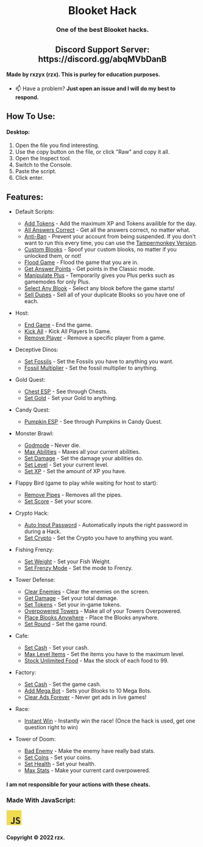 <h1 align="center">Blooket Hack</h1>
<h3 align="center">One of the best Blooket hacks.</h3>
<h2 align="center">Discord Support Server: https://discord.gg/abqMVbDanB</h2>

#### Made by rxzyx (rzx). This is purley for education purposes.
- 📫 Have a problem? **Just open an issue and I will do my best to respond.**

## How To Use:
#### Desktop: 
1. Open the file you find interesting.
2. Use the copy button on the file, or click "Raw" and copy it all.
3. Open the Inspect tool.
4. Switch to the Console.
5. Paste the script.
6. Click enter.

## Features:
- Default Scripts:
    - <a href="https://github.com/rxzyx/Blooket-Hacks/blob/main/Default%20Scripts/Add%20Tokens.js">Add Tokens</a> - Add the maximum XP and Tokens availible for the day.
    - <a href="https://github.com/rxzyx/Blooket-Hacks/blob/main/Default%20Scripts/All%20Answers%20Correct.js">All Answers Correct</a> - Get all the answers correct, no matter what.
    - <a href="https://github.com/rxzyx/Blooket-Hacks/blob/main/Default%20Scripts/Anti-Ban.js">Anti-Ban</a> - Prevent your account from being suspended. If you don't want to run this every time, you can use the <a href="https://github.com/rxzyx/Blooket-Hacks/blob/main/Default%20Scripts/Tampermonkey/Anti-Ban.js">Tampermonkey Version</a>.
    - <a href="https://github.com/rxzyx/Blooket-Hacks/blob/main/Default%20Scripts/Custom%20Blooks.js">Custom Blooks</a> - Spoof your custom blooks, no matter if you unlocked them, or not!
    - <a href="https://github.com/rxzyx/Blooket-Hacks/blob/main/Default%20Scripts/Flood%20Game.js">Flood Game</a> - Flood the game that you are in.
    - <a href="https://github.com/rxzyx/Blooket-Hacks/blob/main/Default%20Scripts/Get%20Answer%20Points.js">Get Answer Points</a> - Get points in the Classic mode.
    - <a href="https://github.com/rxzyx/Blooket-Hacks/blob/main/Default%20Scripts/Manipulate%20Plus.js">Manipulate Plus</a> - Temporarily gives you Plus perks such as gamemodes for only Plus.
    - <a href="https://github.com/rxzyx/Blooket-Hacks/blob/main/Default%20Scripts/Select%20Any%20Blook.js">Select Any Blook</a> - Select any blook before the game starts!
    - <a href="https://github.com/rxzyx/Blooket-Hacks/blob/main/Default%20Scripts/Sell%20Dupes.js">Sell Dupes</a> - Sell all of your duplicate Blooks so you have one of each.
    

- Host:
    - <a href="https://github.com/rxzyx/Blooket-Hacks/blob/main/Default%20Scripts/Host/End%20Game.js">End Game</a> - End the game.
    - <a href="https://github.com/rxzyx/Blooket-Hacks/blob/main/Default%20Scripts/Host/Kick%20All.js">Kick All</a> - Kick All Players In Game.
    - <a href="https://github.com/rxzyx/Blooket-Hacks/blob/main/Default%20Scripts/Host/Remove%20Player.js">Remove Player</a> - Remove a specific player from a game.


- Deceptive Dinos:
    - <a href="https://github.com/rxzyx/Blooket-Hacks/blob/main/Deceptive%20Dinos/Set%20Fossils.js">Set Fossils</a> - Set the Fossils you have to anything you want.
    - <a href="https://github.com/rxzyx/Blooket-Hacks/blob/main/Deceptive%20Dinos/Fossil%20Multiplier.js">Fossil Multiplier</a> - Set the fossil multiplier to anything.
    
    
- Gold Quest:
    - <a href="https://github.com/rxzyx/Blooket-Hacks/blob/main/Gold%20Quest/Chest%20ESP.js">Chest ESP</a> - See through Chests.
    - <a href="https://github.com/rxzyx/Blooket-Hacks/blob/main/Gold%20Quest/Set%20Gold.js">Set Gold</a> - Set your Gold to anything.
    
    
- Candy Quest:
    - <a href="https://github.com/rxzyx/Blooket-Hacks/blob/main/Candy%20Quest/Pumpkin%20ESP.js">Pumpkin ESP</a> - See through Pumpkins in Candy Quest.
    
    
- Monster Brawl:
    - <a href="https://github.com/rxzyx/Blooket-Hacks/blob/main/Monster%20Brawl/Godmode.js">Godmode</a> - Never die.
    - <a href="https://github.com/rxzyx/Blooket-Hacks/blob/main/Monster%20Brawl/Max%Abilities.js">Max Abilities</a> - Maxes all your current abilities.
    - <a href="https://github.com/rxzyx/Blooket-Hacks/blob/main/Monster%20Brawl/Set%20Damage.js">Set Damage</a> - Set the damage your abilities do.
    - <a href="https://github.com/rxzyx/Blooket-Hacks/blob/main/Monster%20Brawl/Set%20Level.js">Set Level</a> - Set your current level.
    - <a href="https://github.com/rxzyx/Blooket-Hacks/blob/main/Monster%20Brawl/Set%20XP.js">Set XP</a> - Set the amount of XP you have.
    
    
- Flappy Bird (game to play while waiting for host to start):
    - <a href="https://github.com/rxzyx/Blooket-Hacks/blob/main/Flappy%20Bird/Remove%20Pipes.js">Remove Pipes</a> - Removes all the pipes.
    - <a href="https://github.com/rxzyx/Blooket-Hacks/blob/main/Flappy%20Bird/Set%20Score.js">Set Score</a> - Set your score.
    
    
- Crypto Hack:
    - <a href="https://github.com/rxzyx/Blooket-Hacks/blob/main/Crypto%20Hack/Auto%20Input%20Password.js">Auto Input Password</a> - Automatically inputs the right password in during a Hack.
    - <a href="https://github.com/rxzyx/Blooket-Hacks/blob/main/Crypto%20Hack/Set%20Crypto.js">Set Crypto</a> - Set the Crypto you have to anything you want.
    
    
- Fishing Frenzy:
    - <a href="https://github.com/rxzyx/Blooket-Hacks/blob/main/Fishing%20Frenzy/Set%20Weight.js">Set Weight</a> - Set your Fish Weight.
    - <a href="https://github.com/rxzyx/Blooket-Hacks/blob/main/Fishing%20Frenzy/Set%20Frenzy%20Mode.js">Set Frenzy Mode</a> - Set the mode to Frenzy.
    
    
- Tower Defense:
    - <a href="https://github.com/rxzyx/Blooket-Hacks/blob/main/Tower%20Defense/Clear%20Enemies.js">Clear Enemies</a> - Clear the enemies on the screen.
    - <a href="https://github.com/rxzyx/Blooket-Hacks/blob/main/Tower%20Defense/Get%20Damage.js">Get Damage</a> - Set your total damage.
    - <a href="https://github.com/rxzyx/Blooket-Hacks/blob/main/Tower%20Defense/Set%20Tokens.js">Set Tokens</a> - Set your in-game tokens.
    - <a href="https://github.com/rxzyx/Blooket-Hacks/blob/main/Tower%20Defense/Overpowered%20Towers.js">Overpowered Towers</a> - Make all of your Towers Overpowered.
    - <a href="https://github.com/rxzyx/Blooket-Hacks/blob/main/Tower%20Defense/Place%20Blooks%20Anywhere.js">Place Blooks Anywhere</a> - Place the Blooks anywhere.
    - <a href="https://github.com/rxzyx/Blooket-Hacks/blob/main/Tower%20Defense/Set%20Round.js">Set Round</a> - Set the game round.
    
    
- Cafe:
    - <a href="https://github.com/rxzyx/Blooket-Hacks/blob/main/Cafe/Set%20Cash.js">Set Cash</a> - Set your cash.
    - <a href="https://github.com/rxzyx/Blooket-Hacks/blob/main/Cafe/Max%20Level%20Items.js">Max Level Items</a> - Set the items you have to the maximum level.
    - <a href="https://github.com/rxzyx/Blooket-Hacks/blob/main/Cafe/Stock%20Unlimited%20Food.js">Stock Unlimited Food</a> - Max the stock of each food to 99.
    
    
- Factory:
    - <a href="https://github.com/rxzyx/Blooket-Hacks/blob/main/Factory/Set%20Cash.js">Set Cash</a> - Set the game cash.
    - <a href="https://github.com/rxzyx/Blooket-Hacks/blob/main/Factory/Add%20Mega%20Bot.js">Add Mega Bot</a> - Sets your Blooks to 10 Mega Bots.
    - <a href="https://github.com/rxzyx/Blooket-Hacks/blob/main/Factory/Clear%20Ads%20Forever.js">Clear Ads Forever</a> - Never get ads in live games!
    
    
- Race:
    - <a href="https://github.com/rxzyx/Blooket-Hacks/blob/main/Race/Instant%20Win.js">Instant Win</a> - Instantly win the race! (Once the hack is used, get one question right to win)
    
    
- Tower of Doom:
    - <a href="https://github.com/rxzyx/Blooket-Hacks/blob/main/Tower%20Of%20Doom/Bad%20Enemy.js">Bad Enemy</a> - Make the enemy have really bad stats.
    - <a href="https://github.com/rxzyx/Blooket-Hacks/blob/main/Tower%20Of%20Doom/Set%20Coins.js">Set Coins</a> - Set your coins.
    - <a href="https://github.com/rxzyx/Blooket-Hacks/blob/main/Tower%20Of%20Doom/Set%20Health.js">Set Health</a> - Set your health.
    - <a href="https://github.com/rxzyx/Blooket-Hacks/blob/main/Tower%20Of%20Doom/Max%20Stats.js">Max Stats</a> - Make your current card overpowered.


#### I am not responsible for your actions with these cheats.

<h3 align="left">Made With JavaScript:</h3>
<p align="left"> <a href="https://developer.mozilla.org/en-US/docs/Web/JavaScript" target="_blank" rel="noreferrer"> <img src="https://raw.githubusercontent.com/devicons/devicon/master/icons/javascript/javascript-original.svg" alt="javascript" width="40" height="40"/> </a> </p>

#### Copyright &copy; 2022 rzx.
